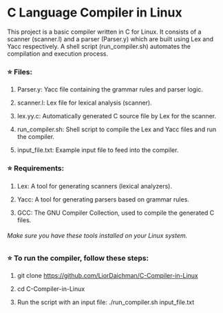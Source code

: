 # C Language Compiler in Linux

This project is a basic compiler written in C for Linux. It consists of a scanner (scanner.l) and a parser (Parser.y) which are built using Lex and Yacc respectively. A shell script (run_compiler.sh) automates the compilation and execution process.

### ⭐ Files:

1. Parser.y: Yacc file containing the grammar rules and parser logic.

2. scanner.l: Lex file for lexical analysis (scanner).

3. lex.yy.c: Automatically generated C source file by Lex for the scanner.

4. run_compiler.sh: Shell script to compile the Lex and Yacc files and run the compiler.

5. input_file.txt: Example input file to feed into the compiler.

### ⭐ Requirements:

1. Lex: A tool for generating scanners (lexical analyzers).

2. Yacc: A tool for generating parsers based on grammar rules.

3. GCC: The GNU Compiler Collection, used to compile the generated C files.

###### Make sure you have these tools installed on your Linux system.

### ⭐ To run the compiler, follow these steps:

1. git clone https://github.com/LiorDaichman/C-Compiler-in-Linux

2. cd C-Compiler-in-Linux

3. Run the script with an input file: ./run_compiler.sh input_file.txt
